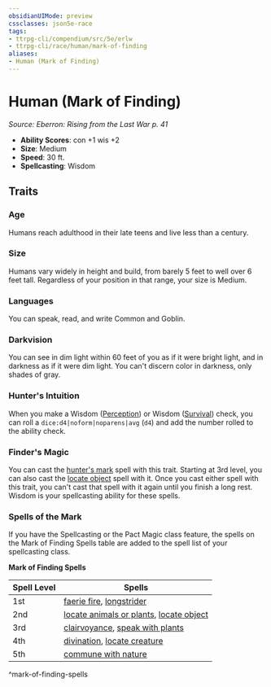 ```yaml
---
obsidianUIMode: preview
cssclasses: json5e-race
tags:
- ttrpg-cli/compendium/src/5e/erlw
- ttrpg-cli/race/human/mark-of-finding
aliases:
- Human (Mark of Finding)
---
```

# Human (Mark of Finding)
*Source: Eberron: Rising from the Last War p. 41*  


- **Ability Scores**: con +1 wis +2
- **Size**: Medium
- **Speed**: 30 ft.
- **Spellcasting**: Wisdom

## Traits

### Age

Humans reach adulthood in their late teens and live less than a century.

### Size

Humans vary widely in height and build, from barely 5 feet to well over 6 feet tall. Regardless of your position in that range, your size is Medium.

### Languages

You can speak, read, and write Common and Goblin.

### Darkvision

You can see in dim light within 60 feet of you as if it were bright light, and in darkness as if it were dim light. You can't discern color in darkness, only shades of gray.

### Hunter's Intuition

When you make a Wisdom ([Perception](Інструменти%20ДМ/CLI/rules/skills.md#Perception)) or Wisdom ([Survival](Інструменти%20ДМ/CLI/rules/skills.md#Survival)) check, you can roll a `dice:d4|noform|noparens|avg` (`d4`) and add the number rolled to the ability check.

### Finder's Magic

You can cast the [hunter's mark](Інструменти%20ДМ/CLI/spells/hunters-mark-xphb.md) spell with this trait. Starting at 3rd level, you can also cast the [locate object](Інструменти%20ДМ/CLI/spells/locate-object-xphb.md) spell with it. Once you cast either spell with this trait, you can't cast that spell with it again until you finish a long rest. Wisdom is your spellcasting ability for these spells.

### Spells of the Mark

If you have the Spellcasting or the Pact Magic class feature, the spells on the Mark of Finding Spells table are added to the spell list of your spellcasting class.

**Mark of Finding Spells**

| Spell Level | Spells |
|-------------|--------|
| 1st | [faerie fire](Інструменти%20ДМ/CLI/spells/faerie-fire-xphb.md), [longstrider](Інструменти%20ДМ/CLI/spells/longstrider-xphb.md) |
| 2nd | [locate animals or plants](Інструменти%20ДМ/CLI/spells/locate-animals-or-plants-xphb.md), [locate object](Інструменти%20ДМ/CLI/spells/locate-object-xphb.md) |
| 3rd | [clairvoyance](Інструменти%20ДМ/CLI/spells/clairvoyance-xphb.md), [speak with plants](Інструменти%20ДМ/CLI/spells/speak-with-plants-xphb.md) |
| 4th | [divination](Інструменти%20ДМ/CLI/spells/divination-xphb.md), [locate creature](Інструменти%20ДМ/CLI/spells/locate-creature-xphb.md) |
| 5th | [commune with nature](Інструменти%20ДМ/CLI/spells/commune-with-nature-xphb.md) |
^mark-of-finding-spells
